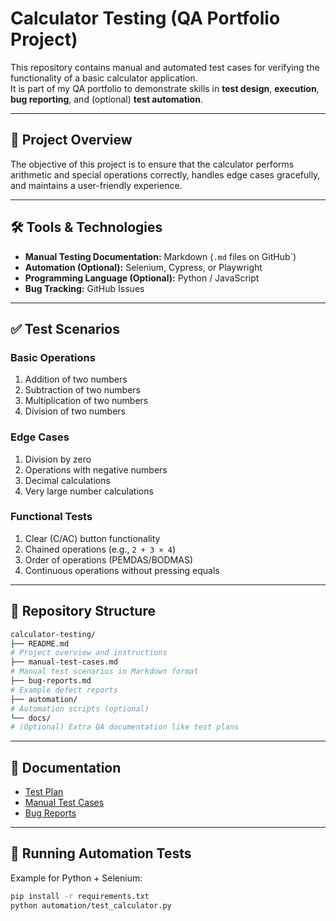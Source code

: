 # Calculator Testing (QA Portfolio Project)

This repository contains manual and automated test cases for verifying the functionality of a basic calculator application.  
It is part of my QA portfolio to demonstrate skills in **test design**, **execution**, **bug reporting**, and (optional) **test automation**.

---

## 📖 Project Overview
The objective of this project is to ensure that the calculator performs arithmetic and special operations correctly, handles edge cases gracefully, and maintains a user-friendly experience.

---

## 🛠 Tools & Technologies
- **Manual Testing Documentation:** Markdown (`.md` files on GitHub`)
- **Automation (Optional):** Selenium, Cypress, or Playwright
- **Programming Language (Optional):** Python / JavaScript
- **Bug Tracking:** GitHub Issues

---

## ✅ Test Scenarios

### Basic Operations
1. Addition of two numbers
2. Subtraction of two numbers
3. Multiplication of two numbers
4. Division of two numbers

### Edge Cases
1. Division by zero
2. Operations with negative numbers
3. Decimal calculations
4. Very large number calculations

### Functional Tests
1. Clear (C/AC) button functionality
2. Chained operations (e.g., `2 + 3 × 4`)
3. Order of operations (PEMDAS/BODMAS)
4. Continuous operations without pressing equals
---

## 📂 Repository Structure

```bash
calculator-testing/ 
├── README.md                 
# Project overview and instructions 
├── manual-test-cases.md      
# Manual test scenarios in Markdown format 
├── bug-reports.md            
# Example defect reports 
├── automation/               
# Automation scripts (optional) 
└── docs/                     
# (Optional) Extra QA documentation like test plans
```

---

## 📄 Documentation
- [Test Plan](test-plan.md)  
- [Manual Test Cases](manual-test-cases.md)  
- [Bug Reports](bug-reports.md)  

---

## 🚀 Running Automation Tests
Example for Python + Selenium:
```bash
pip install -r requirements.txt
python automation/test_calculator.py

